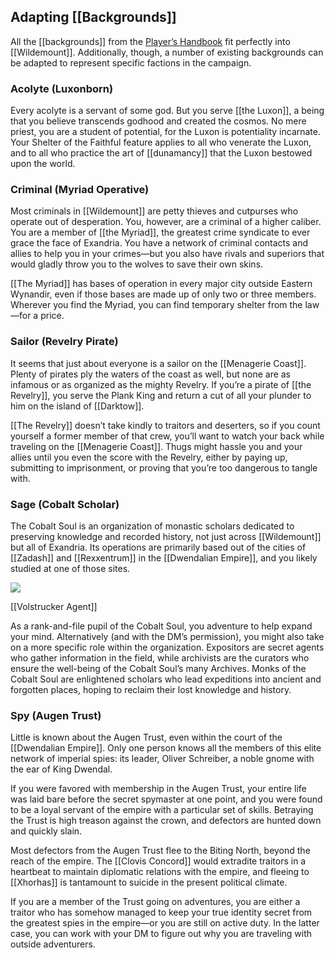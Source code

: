 ## Adapting [[Backgrounds]]

All the [[backgrounds]] from the [Player’s Handbook](https://www.dndbeyond.com/sources/phb "Player’s Handbook") fit perfectly into [[Wildemount]]. Additionally, though, a number of existing backgrounds can be adapted to represent specific factions in the campaign.

### Acolyte (Luxonborn)

Every acolyte is a servant of some god. But you serve [[the Luxon]], a being that you believe transcends godhood and created the cosmos. No mere priest, you are a student of potential, for the Luxon is potentiality incarnate. Your Shelter of the Faithful feature applies to all who venerate the Luxon, and to all who practice the art of [[dunamancy]] that the Luxon bestowed upon the world.

### Criminal (Myriad Operative)

Most criminals in [[Wildemount]] are petty thieves and cutpurses who operate out of desperation. You, however, are a criminal of a higher caliber. You are a member of [[the Myriad]], the greatest crime syndicate to ever grace the face of Exandria. You have a network of criminal contacts and allies to help you in your crimes—but you also have rivals and superiors that would gladly throw you to the wolves to save their own skins.

[[The Myriad]] has bases of operation in every major city outside Eastern Wynandir, even if those bases are made up of only two or three members. Wherever you find the Myriad, you can find temporary shelter from the law—for a price.

### Sailor (Revelry Pirate)

It seems that just about everyone is a sailor on the [[Menagerie Coast]]. Plenty of pirates ply the waters of the coast as well, but none are as infamous or as organized as the mighty Revelry. If you’re a pirate of [[the Revelry]], you serve the Plank King and return a cut of all your plunder to him on the island of [[Darktow]].

[[The Revelry]] doesn’t take kindly to traitors and deserters, so if you count yourself a former member of that crew, you’ll want to watch your back while traveling on the [[Menagerie Coast]]. Thugs might hassle you and your allies until you even the score with the Revelry, either by paying up, submitting to imprisonment, or proving that you’re too dangerous to tangle with.

### Sage (Cobalt Scholar)

The Cobalt Soul is an organization of monastic scholars dedicated to preserving knowledge and recorded history, not just across [[Wildemount]] but all of Exandria. Its operations are primarily based out of the cities of [[Zadash]] and [[Rexxentrum]] in the [[Dwendalian Empire]], and you likely studied at one of those sites.

[![](https://media.dndbeyond.com/compendium-images/egtw/yDOyqyOocErRgYJK/04-23.png)](https://media.dndbeyond.com/compendium-images/egtw/yDOyqyOocErRgYJK/04-23.png)

[[Volstrucker Agent]]

As a rank-and-file pupil of the Cobalt Soul, you adventure to help expand your mind. Alternatively (and with the DM’s permission), you might also take on a more specific role within the organization. Expositors are secret agents who gather information in the field, while archivists are the curators who ensure the well-being of the Cobalt Soul’s many Archives. Monks of the Cobalt Soul are enlightened scholars who lead expeditions into ancient and forgotten places, hoping to reclaim their lost knowledge and history.

### Spy (Augen Trust)

Little is known about the Augen Trust, even within the court of the [[Dwendalian Empire]]. Only one person knows all the members of this elite network of imperial spies: its leader, Oliver Schreiber, a noble gnome with the ear of King Dwendal.

If you were favored with membership in the Augen Trust, your entire life was laid bare before the secret spymaster at one point, and you were found to be a loyal servant of the empire with a particular set of skills. Betraying the Trust is high treason against the crown, and defectors are hunted down and quickly slain.

Most defectors from the Augen Trust flee to the Biting North, beyond the reach of the empire. The [[Clovis Concord]] would extradite traitors in a heartbeat to maintain diplomatic relations with the empire, and fleeing to [[Xhorhas]] is tantamount to suicide in the present political climate.

If you are a member of the Trust going on adventures, you are either a traitor who has somehow managed to keep your true identity secret from the greatest spies in the empire—or you are still on active duty. In the latter case, you can work with your DM to figure out why you are traveling with outside adventurers.